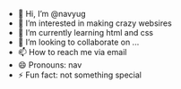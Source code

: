 - 👋 Hi, I’m @navyug
- 👀 I’m interested in making crazy websires
- 🌱 I’m currently learning html and css
- 💞️ I’m looking to collaborate on ...
- 📫 How to reach me via email
- 😄 Pronouns: nav
- ⚡ Fun fact: not something special

<!---
navyug/navyug is a ✨ special ✨ repository because its `README.md` (this file) appears on your GitHub profile.
You can click the Preview link to take a look at your changes.
--->
